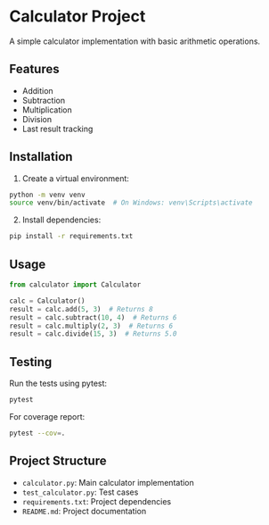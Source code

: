 # Calculator Project

A simple calculator implementation with basic arithmetic operations.

## Features

- Addition
- Subtraction
- Multiplication
- Division
- Last result tracking

## Installation

1. Create a virtual environment:
```bash
python -m venv venv
source venv/bin/activate  # On Windows: venv\Scripts\activate
```

2. Install dependencies:
```bash
pip install -r requirements.txt
```

## Usage

```python
from calculator import Calculator

calc = Calculator()
result = calc.add(5, 3)  # Returns 8
result = calc.subtract(10, 4)  # Returns 6
result = calc.multiply(2, 3)  # Returns 6
result = calc.divide(15, 3)  # Returns 5.0
```

## Testing

Run the tests using pytest:
```bash
pytest
```

For coverage report:
```bash
pytest --cov=.
```

## Project Structure

- `calculator.py`: Main calculator implementation
- `test_calculator.py`: Test cases
- `requirements.txt`: Project dependencies
- `README.md`: Project documentation 